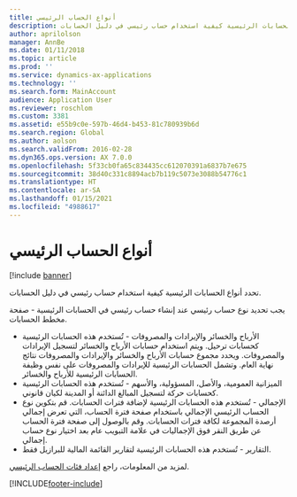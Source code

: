 ```yaml
---
title: أنواع الحساب الرئيسي
description: تحدد أنواع الحسابات الرئيسية كيفية استخدام حساب رئيسي في دليل الحسابات.
author: aprilolson
manager: AnnBe
ms.date: 01/11/2018
ms.topic: article
ms.prod: ''
ms.service: dynamics-ax-applications
ms.technology: ''
ms.search.form: MainAccount
audience: Application User
ms.reviewer: roschlom
ms.custom: 3381
ms.assetid: e55b9c0e-597b-46d4-b453-81c780939b6d
ms.search.region: Global
ms.author: aolson
ms.search.validFrom: 2016-02-28
ms.dyn365.ops.version: AX 7.0.0
ms.openlocfilehash: 5f33cb0fa65c834435cc612070391a6837b7e675
ms.sourcegitcommit: 38d40c331c8894acb7b119c5073e3088b54776c1
ms.translationtype: HT
ms.contentlocale: ar-SA
ms.lasthandoff: 01/15/2021
ms.locfileid: "4988617"
---
```

# <a name="main-account-types"></a>أنواع الحساب الرئيسي

[!include [banner](../includes/banner.md)]

تحدد أنواع الحسابات الرئيسية كيفية استخدام حساب رئيسي في دليل الحسابات.

يجب تحديد نوع حساب رئيسي عند إنشاء حساب رئيسي في الحسابات الرئيسية - صفحة مخطط الحسابات.
-   الأرباح والخسائر والإيرادات والمصروفات - تُستخدم هذه الحسابات الرئيسية كحسابات ترحيل. ويتم استخدام حسابات الأرباح والخسائر لتسجيل الإيرادات والمصروفات. ويحدد مجموع حسابات الأرباح والخسائر والإيرادات والمصروفات نتائج نهاية العام. وتشمل الحسابات الرئيسية للإيرادات والمصروفات على نفس وظيفة الحسابات الرئيسية للأرباح والخسائر.
-   الميزانية العمومية، والأصل، المسؤولية، والأسهم - تُستخدم هذه الحسابات الرئيسية كحسابات حركة لتسجيل المبالغ الدائنة أو المدينة لكيان قانوني.
-   الإجمالي - تُستخدم هذه الحسابات الرئيسية لإضافة فترات الحسابات. قم بتكوين نوع الحساب الرئيسي الإجمالي باستخدام صفحة فترة الحساب، التي تعرض إجمالي أرصدة المجموعة لكافة فترات الحسابات. وقم بالوصول إلى صفحة فترة الحساب عن طريق النقر فوق الإجماليات في علامة التبويب عام بعد اختيار نوع حساب إجمالي.
-   التقارير - تُستخدم هذه الحسابات الرئيسية لتقارير القائمة المالية للبرازيل فقط.

لمزيد من المعلومات، راجع [إعداد فئات الحساب الرئيسي‬](tasks/set-up-main-account-categories.md).





[!INCLUDE[footer-include](../../includes/footer-banner.md)]